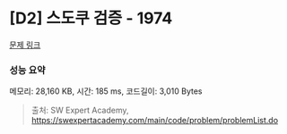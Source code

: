 # [D2] 스도쿠 검증 - 1974 

[문제 링크](https://swexpertacademy.com/main/code/problem/problemDetail.do?contestProbId=AV5Psz16AYEDFAUq) 

### 성능 요약

메모리: 28,160 KB, 시간: 185 ms, 코드길이: 3,010 Bytes



> 출처: SW Expert Academy, https://swexpertacademy.com/main/code/problem/problemList.do